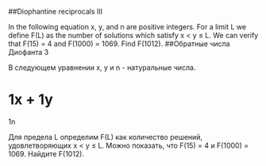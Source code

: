 ##Diophantine reciprocals III

In the following equation x, y, and n are positive integers.
For a limit L we define F(L) as the number of solutions which satisfy x < y ≤ L.
We can verify that F(15) = 4 and F(1000) = 1069.
Find F(1012).
##Обратные числа Диофанта 3

В следующем уравнении x, y и n - натуральные числа.

1x
 + 
1y
 = 
1n


Для предела L определим F(L) как количество решений, удовлетворяющих x < y ≤ L.
Можно показать, что F(15) = 4 и F(1000) = 1069.
Найдите F(1012).
